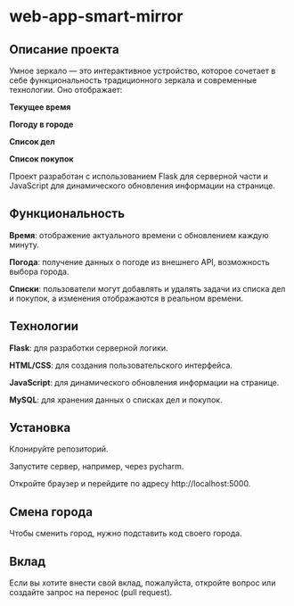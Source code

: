 # web-app-smart-mirror

## Описание проекта
Умное зеркало — это интерактивное устройство, которое сочетает в себе функциональность традиционного зеркала и современные технологии. Оно отображает:

**Текущее время**

**Погоду в городе**

**Список дел**

**Список покупок**

Проект разработан с использованием Flask для серверной части и JavaScript для динамического обновления информации на странице.

## Функциональность

**Время**: отображение актуального времени с обновлением каждую минуту.

**Погода**: получение данных о погоде из внешнего API, возможность выбора города.

**Списки**: пользователи могут добавлять и удалять задачи из списка дел и покупок, а изменения отображаются в реальном времени.

## Технологии
**Flask**: для разработки серверной логики.

**HTML/CSS**: для создания пользовательского интерфейса.

**JavaScript**: для динамического обновления информации на странице.

**MySQL**: для хранения данных о списках дел и покупок.


## Установка
Клонируйте репозиторий.

Запустите сервер, например, через pycharm.

Откройте браузер и перейдите по адресу http://localhost:5000.

## Смена города

Чтобы сменить город, нужно подставить код своего города.  

## Вклад
Если вы хотите внести свой вклад, пожалуйста, откройте вопрос или создайте запрос на перенос (pull request).
